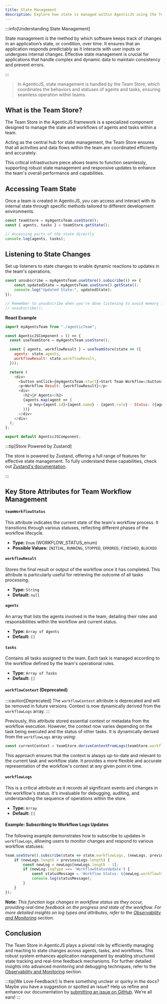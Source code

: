 ```yaml
---
title: State Management
description: Explore how state is managed within AgenticJS using the Team Store, including detailed insights on team operations and workflows.
---
```


:::info[Understanding State Management]

State management is the method by which software keeps track of changes in an application’s state, or condition, over time. It ensures that an application responds predictably as it interacts with user inputs or undergoes internal changes. Effective state management is crucial for applications that handle complex and dynamic data to maintain consistency and prevent errors.

:::

> In AgenticJS, state management is handled by the Team Store, which coordinates the behaviors and statuses of agents and tasks, ensuring seamless operation within teams.


## What is the Team Store?
The Team Store in the AgenticJS framework is a specialized component designed to manage the state and workflows of agents and tasks within a team. 

Acting as the central hub for state management, the Team Store ensures that all activities and data flows within the team are coordinated efficiently and accurately. 

This critical infrastructure piece allows teams to function seamlessly, supporting robust state management and responsive updates to enhance the team's overall performance and capabilities.

## Accessing Team State

Once a team is created in AgenticJS, you can access and interact with its internal state through specific methods tailored to different development environments.


```js
const teamStore = myAgentsTeam.useStore();
const { agents, tasks } = teamStore.getState(); 

// Accessing parts of the state directly
console.log(agents, tasks);

```

## Listening to State Changes

Set up listeners to state changes to enable dynamic reactions to updates in the team's operations.

```js
const unsubscribe = myAgentsTeam.useStore().subscribe(() => {
    const updatedState = myAgentsTeam.useStore().getState();
    console.log("Updated State:", updatedState);
});

// Remember to unsubscribe when you're done listening to avoid memory leaks
// unsubscribe();

```

**React Example**

```js
import myAgentsTeam from "./agenticTeam";

const AgenticJSComponent = () => {
  const useTeamStore = myAgentsTeam.useStore();

  const { agents, workflowResult } = useTeamStore(state => ({
    agents: state.agents,
    workflowResult: state.workflowResult,
  }));

  return (
    <div>
      <button onClick={myAgentsTeam.start}>Start Team Workflow</button>
      <p>Workflow Result: {workflowResult}</p>
      <div>
        <h2>🕵️‍♂️ Agents</h2>
        {agents.map(agent => (
          <p key={agent.id}>{agent.name} - {agent.role} - Status: ({agent.status})</p>
        ))}
      </div>
    </div>
  );
};

export default AgenticJSComponent;
```

:::tip[Store Powered by Zustand]

The store is powered by Zustand, offering a full range of features for effective state management. To fully understand these capabilities, check out [Zustand's documentation](https://github.com/pmndrs/zustand).

:::


## Key Store Attributes for Team Workflow Management

#### `teamWorkflowStatus`
This attribute indicates the current state of the team's workflow process. It transitions through various statuses, reflecting different phases of the workflow lifecycle.

- **Type:** `Enum` (WORKFLOW_STATUS_enum)
- **Possible Values:** `INITIAL`, `RUNNING`, `STOPPED`, `ERRORED`, `FINISHED`, `BLOCKED`

#### `workflowResult`
Stores the final result or output of the workflow once it has completed. This attribute is particularly useful for retrieving the outcome of all tasks processing.

- **Type:** `String`
- **Default:** `null`

#### `agents`
An array that lists the agents involved in the team, detailing their roles and responsibilities within the workflow and current status.

- **Type:** `Array of Agents`
- **Default:** `[]`

#### `tasks`
Contains all tasks assigned to the team. Each task is managed according to the workflow defined by the team's operational rules.

- **Type:** `Array of Tasks`
- **Default:** `[]`

#### `workflowContext` (Deprecated)

:::caution[Deprecated]
The `workflowContext` attribute is deprecated and will be removed in future versions. Context is now dynamically derived from the `workflowLogs` array.
:::

Previously, this attribute stored essential context or metadata from the workflow execution. However, the context now varies depending on the task being executed and the status of other tasks. It is dynamically derived from the `workflowLogs` array using:

```js
const currentContext = teamStore.deriveContextFromLogs(teamStore.workflowLogs, currentTaskId);
```

This approach ensures that the context is always up-to-date and relevant to the current task and workflow state. It provides a more flexible and accurate representation of the workflow's context at any given point in time.


#### `workflowLogs`
This is a critical attribute as it records all significant events and changes in the workflow's status. It's invaluable for debugging, auditing, and understanding the sequence of operations within the store.

- **Type:** `Array`
- **Default:** `[]`

#### Example: Subscribing to Workflow Logs Updates
The following example demonstrates how to subscribe to updates in `workflowLogs`, allowing users to monitor changes and respond to various workflow statuses:

```javascript
team.useStore().subscribe(state => state.workflowLogs, (newLogs, previousLogs) => {
    if (newLogs.length > previousLogs.length) {
        const newLog = newLogs[newLogs.length - 1];
        if (newLog.logType === 'WorkflowStatusUpdate') {
            const statusMessage = `Workflow Status: ${newLog.workflowStatus} - ${newLog.logDescription}`;
            console.log(statusMessage);
        }
    }
});
```

**Note:** *This function logs changes in workflow status as they occur, providing real-time feedback on the progress and state of the workflow. For more detailed insights on log types and attributes, refer to the [Observability and Monitoring](./06-Observability%20and%20Monitoring.md) section.*

## Conclusion
The Team Store in AgenticJS plays a pivotal role by efficiently managing and reacting to state changes across agents, tasks, and workflows. This robust system enhances application management by enabling structured state tracking and real-time feedback mechanisms. For further detailed insights into advanced monitoring and debugging techniques, refer to the [Observability and Monitoring](./06-Observability%20and%20Monitoring.md) section.

:::tip[We Love Feedback!]
Is there something unclear or quirky in the docs? Maybe you have a suggestion or spotted an issue? Help us refine and enhance our documentation by [submitting an issue on GitHub](https://github.com/AI-Champions/AgenticJS/issues). We’re all ears!
:::